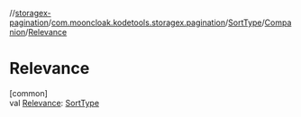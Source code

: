 //[storagex-pagination](../../../../index.md)/[com.mooncloak.kodetools.storagex.pagination](../../index.md)/[SortType](../index.md)/[Companion](index.md)/[Relevance](-relevance.md)

# Relevance

[common]\
val [Relevance](-relevance.md): [SortType](../index.md)
